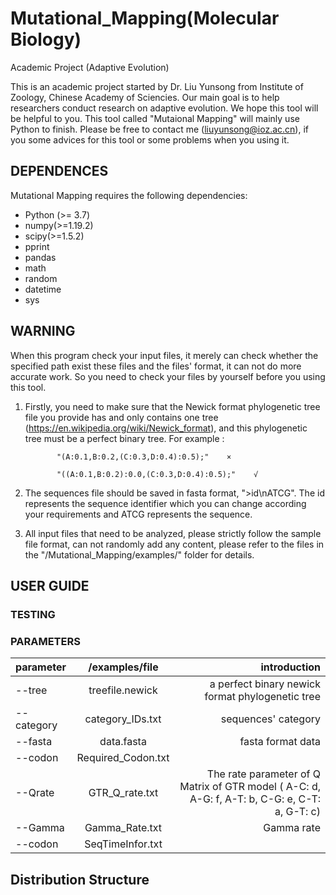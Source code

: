 # Mutational_Mapping(Molecular Biology)
Academic Project (Adaptive Evolution)

This is an academic project started by Dr. Liu Yunsong from Institute of Zoology, Chinese Academy of Sciencies. Our main goal is to help researchers conduct research on adaptive evolution. We hope this tool will be helpful to you. This tool called "Mutaional Mapping" will mainly use Python to finish. Please be free to contact me (liuyunsong@ioz.ac.cn), if you some advices for this tool or some problems when you using it.  


## DEPENDENCES
Mutational Mapping requires the following dependencies:
- Python (>= 3.7)
- numpy(>=1.19.2)
- scipy(>=1.5.2)
- pprint
- pandas
- math
- random
- datetime
- sys

## WARNING
When this program check your input files, it merely can check whether the specified path exist these files and the files' format, it can not do more accurate work. So you need to check your files by yourself before you using this tool.
1. Firstly, you need to make sure that the Newick format phylogenetic tree file you provide has and only contains one tree (https://en.wikipedia.org/wiki/Newick_format), and this phylogenetic tree must be a perfect binary tree.
For example : 

              "(A:0.1,B:0.2,(C:0.3,D:0.4):0.5);"    ×
              
              "((A:0.1,B:0.2):0.0,(C:0.3,D:0.4):0.5);"    √
2. The sequences file should be saved in fasta format, ">id\nATCG". The id represents the sequence identifier which you can change according your requirements and ATCG represents the sequence.

3. All input files that need to be analyzed, please strictly follow the sample file format, can not randomly add any content, please refer to the files in the "/Mutational_Mapping/examples/" folder for details.

## USER GUIDE
### TESTING

### PARAMETERS

| parameter | /examples/file | introduction |
| :------------- | :-------------: | -------------: |
| --tree | treefile.newick | a perfect binary newick format phylogenetic tree |
| --category | category_IDs.txt | sequences' category |
| --fasta | data.fasta | fasta format data |
| --codon | Required_Codon.txt | |
| --Qrate | GTR_Q_rate.txt | The rate parameter of Q Matrix of GTR model  ( A-C: d, A-G: f, A-T: b, C-G: e, C-T: a, G-T: c) |
| --Gamma | Gamma_Rate.txt | Gamma rate |
| --codon | SeqTimeInfor.txt| |


## Distribution Structure

